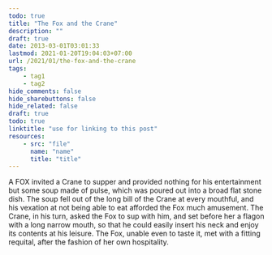 ```yaml
---
todo: true
title: "The Fox and the Crane"
description: ""
draft: true
date: 2013-03-01T03:01:33
lastmod: 2021-01-20T19:04:03+07:00
url: /2021/01/the-fox-and-the-crane
tags:
    - tag1
    - tag2
hide_comments: false
hide_sharebuttons: false
hide_related: false
draft: true
todo: true
linktitle: "use for linking to this post"
resources:
    - src: "file"
      name: "name"
      title: "title"
---
```


A FOX invited a Crane to supper and provided nothing for his entertainment but some soup made of pulse, which was poured out into a broad flat stone dish. The soup fell out of the long bill of the Crane at every mouthful, and his vexation at not being able to eat afforded the Fox much amusement. The Crane, in his turn, asked the Fox to sup with him, and set before her a flagon with a long narrow mouth, so that he could easily insert his neck and enjoy its contents at his leisure. The Fox, unable even to taste it, met with a fitting requital, after the fashion of her own hospitality.
